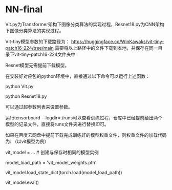 # NN-final
Vit.py为Transformer架构下图像分类算法的实现过程，Resnet18.py为CNN架构下图像分类算法的实现过程。

Vit-tiny模型参数的下载路径为：
https://huggingface.co/WinKawaks/vit-tiny-patch16-224/tree/main
需要将以上路径中的文件下载到本地，并保存在同一目录下vit-tiny-patch16-224文件夹中

Resnet模型无需提前下载模型。

在安装好对应包的python环境中，直接通过以下命令可以运行上述函数：

python Vit.py

python Resnet18.py

可以通过超参数列表来设置参数。

运行tensorboard --logdir=./runs可以查看训练过程，仓库中已经提前给出两个模型的记录文件，直接将runs文件夹进行替换即可。

如果在百度云网盘中提前下载完成训练好的模型权重文件，则权重文件的加载代码为: （以vit模型为例）

vit_model = ...  # 创建与保存时相同的模型实例

model_load_path = 'vit_model_weights.pth'

vit_model.load_state_dict(torch.load(model_load_path))

vit_model.eval()
